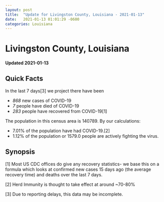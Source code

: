 ```yaml
---
layout: post
title:  "Update for Livingston County, Louisiana - 2021-01-13"
date:   2021-01-13 01:01:29 -0600
categories: Louisiana
---
```


# Livingston County, Louisiana
#### Updated 2021-01-13

## Quick Facts

In the last 7 days[3] we project there have been
- *868* new cases of COVID-19
- *7* people have died of COVID-19
- *283* people have recovered from COVID-19[1]

The population in this census area is 140789. By our calculations:
- 7.01% of the population have had COVID-19.[2]
- 1.12% of the population or 1579.0 people are actively fighting the virus.

## Synopsis




[1] Most US CDC offices do give any recovery statistics- we base this on a formula which looks at confirmed new cases
15 days ago (the average recovery time) and deaths over the last 7 days.

[2] Herd Immunity is thought to take effect at around ~70-80%

[3] Due to reporting delays, this data may be incomplete.
 
    